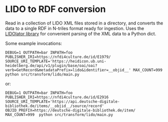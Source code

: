 # LIDO to RDF conversion

Read in a collection of LIDO XML files stored in a directory, and converts the data to a single RDF in N-triles format ready for ingestion.
Uses the [LIDOlator library](https://github.com/epoz/lidolator) for convenient parsing of the XML data to a Python dict.

Some example invocations:

```
DEBUG=1 OUTPATH=bar INPATH=foo PUBLISHER_IRI=https://nfdi4culture.de/id/E1979/ SOURCE_URI_TEMPLATE='https://heidicon.ub.uni-heidelberg.de/api/v1/plugin/base/oai/oai?verb=GetRecord&metadataPrefix=lido&identifier=__objid__' MAX_COUNT=999  python src/transform/lido/main.py
```

or:

```
DEBUG=1 OUTPATH=bar INPATH=foo PUBLISHER_IRI=https://nfdi4culture.de/id/E2916 SOURCE_URI_TEMPLATE='https://api.deutsche-digitale-bibliothek.de/items/__objid__/source/record' OBJID_PREFIX=https://deutsche-digitale-bibliothek.de/item/ MAX_COUNT=999  python src/transform/lido/main.py
```
